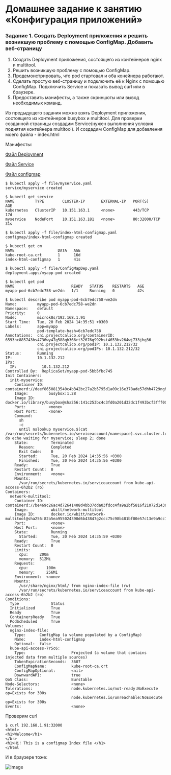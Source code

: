 # Домашнее задание к занятию «Конфигурация приложений»
### Задание 1. Создать Deployment приложения и решить возникшую проблему с помощью ConfigMap. Добавить веб-страницу
1) Создать Deployment приложения, состоящего из контейнеров nginx и multitool.
2) Решить возникшую проблему с помощью ConfigMap.
3) Продемонстрировать, что pod стартовал и оба конейнера работают.
4) Сделать простую веб-страницу и подключить её к Nginx с помощью ConfigMap. Подключить Service и показать вывод curl или в браузере.
5) Предоставить манифесты, а также скриншоты или вывод необходимых команд.

Из предыдущего задания можно взять Deployment приложения, состоящего из контейнеров busybox и multitool. Для проверки созданной страницы создадим Service(нужен выполнения условия поднятия контейнера multitool). И создадим ConfigMap для добавления моего файла - index.html

Манифесты:

[Файл Deployment](https://github.com/dikalov/devops-28/blob/main/kuber-homeworks/2.3%20/file%20/ConfigMapDep.yaml)

[Файл Service](https://github.com/dikalov/devops-28/blob/main/kuber-homeworks/2.3%20/file%20/myservice.yaml)

[Файл configmap](https://github.com/dikalov/devops-28/blob/main/kuber-homeworks/2.3%20/file%20/index-html-configmap.yaml)

```
$ kubectl apply -f file/myservice.yaml 
service/myservice created

$ kubectl get service
NAME         TYPE        CLUSTER-IP       EXTERNAL-IP   PORT(S)                         AGE
kubernetes   ClusterIP   10.151.163.1     <none>        443/TCP                         17d
myservice    NodePort    10.151.163.181   <none>        80:32000/TCP                    31s

$ kubectl apply -f file/index-html-configmap.yaml 
configmap/index-html-configmap created

$ kubectl get cm
NAME                   DATA   AGE
kube-root-ca.crt       1      16d
index-html-configmap   1      41s

$ kubectl apply -f file/ConfigMapDep.yaml 
deployment.apps/myapp-pod created

$ kubectl get pod
NAME                         READY   STATUS    RESTARTS   AGE
myapp-pod-6cb7edc758-we2dn   1/1     Running   0          42s
```
```
$ kubectl describe pod myapp-pod-6cb7edc758-we2dn
Name:         myapp-pod-6cb7edc758-we2dn
Namespace:    default
Priority:     0
Node:         microk8s/192.168.1.91
Start Time:   Tue, 20 Feb 2024 14:35:51 +0300
Labels:       app=myapp
              pod-template-hash=6cb7edc758
Annotations:  cni.projectcalico.org/containerID: 6593hc885743hs4736wy47g588qh366rt32676g992hst4653bv264wj733jhg36
              cni.projectcalico.org/podIP: 10.1.132.212/32
              cni.projectcalico.org/podIPs: 10.1.132.212/32
Status:       Running
IP:           10.1.132.212
IPs:
  IP:           10.1.132.212
Controlled By:  ReplicaSet/myapp-pod-5bb5fbc745
Init Containers:
  init-myservice:
    Container ID:  containerd://deef8650813540c4b342bc27a2b5795d1a09c16e378ade57dhh4729ngh45gsf4
    Image:         busybox:1.28
    Image ID:      docker.io/library/busybox@sha256:141c253bc4c3fd0a201d32dc1f493bcf3fff003b6df416dea4f41046e0f37d47
    Port:          <none>
    Host Port:     <none>
    Command:
      sh
      -c
      until nslookup myservice.$(cat /var/run/secrets/kubernetes.io/serviceaccount/namespace).svc.cluster.local; do echo waiting for myservice; sleep 2; done
    State:          Terminated
      Reason:       Completed
      Exit Code:    0
      Started:      Tue, 20 Feb 2024 14:35:56 +0300
      Finished:     Tue, 20 Feb 2024 14:35:56 +0300
    Ready:          True
    Restart Count:  0
    Environment:    <none>
    Mounts:
      /var/run/secrets/kubernetes.io/serviceaccount from kube-api-access-6h2b2 (ro)
Containers:
  network-multitool:
    Container ID:   containerd://be469c26ac4d72641408d4bb37dda03fdcc4fa9a2bf5816f21072d1436bc640a
    Image:          wbitt/network-multitool
    Image ID:       docker.io/wbitt/network-multitool@sha256:82a5ea955024390d6b43847g2ccc75c98b481bf00e57c13e9a9cc1458eb92652
    Port:           <none>
    Host Port:      <none>
    State:          Running
      Started:      Tue, 20 Feb 2024 14:35:59 +0300
    Ready:          True
    Restart Count:  0
    Limits:
      cpu:     200m
      memory:  512Mi
    Requests:
      cpu:        100m
      memory:     256Mi
    Environment:  <none>
    Mounts:
      /usr/share/nginx/html/ from nginx-index-file (rw)
      /var/run/secrets/kubernetes.io/serviceaccount from kube-api-access-6h2b2 (ro)
Conditions:
  Type              Status
  Initialized       True
  Ready             True
  ContainersReady   True
  PodScheduled      True
Volumes:
  nginx-index-file:
    Type:      ConfigMap (a volume populated by a ConfigMap)
    Name:      index-html-configmap
    Optional:  false
  kube-api-access-7r5c6:
    Type:                    Projected (a volume that contains injected data from multiple sources)
    TokenExpirationSeconds:  3607
    ConfigMapName:           kube-root-ca.crt
    ConfigMapOptional:       <nil>
    DownwardAPI:             true
QoS Class:                   Burstable
Node-Selectors:              <none>
Tolerations:                 node.kubernetes.io/not-ready:NoExecute op=Exists for 300s
                             node.kubernetes.io/unreachable:NoExecute op=Exists for 300s
Events:                      <none>
```
Проверим curl
```
$ curl 192.168.1.91:32000
<html>
<h1>Welcome</h1>
</br>
<h1>Hi! This is a configmap Index file </h1>
</html
```
И в браузере тоже:

![image](https://github.com/dikalov/devops-28/assets/126553776/566d38fa-485e-476b-a128-37be1d53f5d9)



